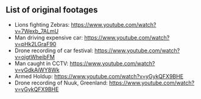 ## List of original footages
* Lions fighting Zebras: https://www.youtube.com/watch?v=7Wexb_7ALmU
* Man driving expensive car: https://www.youtube.com/watch?v=pHk2LGraF90
* Drone recording of car festival: https://www.youtube.com/watch?v=ojgtWheibFM
* Man caught in CCTV: https://www.youtube.com/watch?v=yGdkAiWY8Wk
* Armed Holdup: https://www.youtube.com/watch?v=yGykQFX9BHE
* Drone recording of Nuuk, Greenland: https://www.youtube.com/watch?v=yGykQFX9BHE